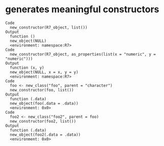 # generates meaningful constructors

    Code
      new_constructor(R7_object, list())
    Output
      function () 
      new_object(NULL)
      <environment: namespace:R7>
    Code
      new_constructor(R7_object, as_properties(list(x = "numeric", y = "numeric")))
    Output
      function (x, y) 
      new_object(NULL, x = x, y = y)
      <environment: namespace:R7>
    Code
      foo <- new_class("foo", parent = "character")
      new_constructor(foo, list())
    Output
      function (.data) 
      new_object(foo(.data = .data))
      <environment: 0x0>
    Code
      foo2 <- new_class("foo2", parent = foo)
      new_constructor(foo2, list())
    Output
      function (.data) 
      new_object(foo2(.data = .data))
      <environment: 0x0>

